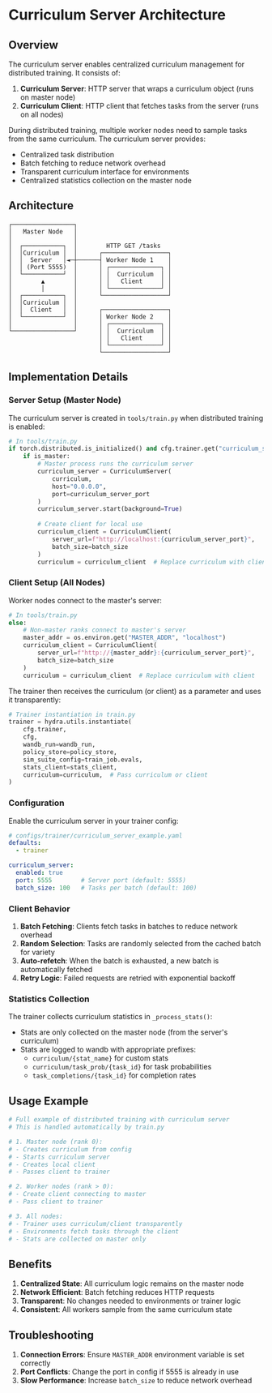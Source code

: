 # Curriculum Server Architecture

## Overview

The curriculum server enables centralized curriculum management for distributed training. It consists of:

1. **Curriculum Server**: HTTP server that wraps a curriculum object (runs on master node)
2. **Curriculum Client**: HTTP client that fetches tasks from the server (runs on all nodes)

During distributed training, multiple worker nodes need to sample tasks from the same curriculum. The curriculum server provides:

- Centralized task distribution
- Batch fetching to reduce network overhead
- Transparent curriculum interface for environments
- Centralized statistics collection on the master node

## Architecture

```
┌─────────────────┐
│   Master Node   │
│                 │
│  ┌───────────┐  │        HTTP GET /tasks
│  │Curriculum │  │      ┌──────────────────┐
│  │  Server   │◄─┼──────┤ Worker Node 1    │
│  │ (Port 5555)  │      │ ┌──────────────┐ │
│  └───────────┘  │      │ │  Curriculum  │ │
│        ▲        │      │ │   Client     │ │
│        │        │      │ └──────────────┘ │
│  ┌───────────┐  │      └──────────────────┘
│  │Curriculum │  │
│  │  Client   │  │      ┌──────────────────┐
│  └───────────┘  │      │ Worker Node 2    │
│                 │      │ ┌──────────────┐ │
└─────────────────┘      │ │  Curriculum  │ │
                         │ │   Client     │ │
                         │ └──────────────┘ │
                         └──────────────────┘
```

## Implementation Details

### Server Setup (Master Node)

The curriculum server is created in `tools/train.py` when distributed training is enabled:

```python
# In tools/train.py
if torch.distributed.is_initialized() and cfg.trainer.get("curriculum_server", {}).get("enabled", False):
    if is_master:
        # Master process runs the curriculum server
        curriculum_server = CurriculumServer(
            curriculum, 
            host="0.0.0.0", 
            port=curriculum_server_port
        )
        curriculum_server.start(background=True)
        
        # Create client for local use
        curriculum_client = CurriculumClient(
            server_url=f"http://localhost:{curriculum_server_port}",
            batch_size=batch_size
        )
        curriculum = curriculum_client  # Replace curriculum with client
```

### Client Setup (All Nodes)

Worker nodes connect to the master's server:

```python
# In tools/train.py
else:
    # Non-master ranks connect to master's server
    master_addr = os.environ.get("MASTER_ADDR", "localhost")
    curriculum_client = CurriculumClient(
        server_url=f"http://{master_addr}:{curriculum_server_port}",
        batch_size=batch_size
    )
    curriculum = curriculum_client  # Replace curriculum with client
```

The trainer then receives the curriculum (or client) as a parameter and uses it transparently:

```python
# Trainer instantiation in train.py
trainer = hydra.utils.instantiate(
    cfg.trainer,
    cfg,
    wandb_run=wandb_run,
    policy_store=policy_store,
    sim_suite_config=train_job.evals,
    stats_client=stats_client,
    curriculum=curriculum,  # Pass curriculum or client
)
```

### Configuration

Enable the curriculum server in your trainer config:

```yaml
# configs/trainer/curriculum_server_example.yaml
defaults:
  - trainer

curriculum_server:
  enabled: true
  port: 5555        # Server port (default: 5555)
  batch_size: 100   # Tasks per batch (default: 100)
```

### Client Behavior

1. **Batch Fetching**: Clients fetch tasks in batches to reduce network overhead
2. **Random Selection**: Tasks are randomly selected from the cached batch for variety
3. **Auto-refetch**: When the batch is exhausted, a new batch is automatically fetched
4. **Retry Logic**: Failed requests are retried with exponential backoff

### Statistics Collection

The trainer collects curriculum statistics in `_process_stats()`:

- Stats are only collected on the master node (from the server's curriculum)
- Stats are logged to wandb with appropriate prefixes:
  - `curriculum/{stat_name}` for custom stats
  - `curriculum/task_prob/{task_id}` for task probabilities
  - `task_completions/{task_id}` for completion rates

## Usage Example

```python
# Full example of distributed training with curriculum server
# This is handled automatically by train.py

# 1. Master node (rank 0):
# - Creates curriculum from config
# - Starts curriculum server
# - Creates local client
# - Passes client to trainer

# 2. Worker nodes (rank > 0):
# - Create client connecting to master
# - Pass client to trainer

# 3. All nodes:
# - Trainer uses curriculum/client transparently
# - Environments fetch tasks through the client
# - Stats are collected on master only
```

## Benefits

1. **Centralized State**: All curriculum logic remains on the master node
2. **Network Efficient**: Batch fetching reduces HTTP requests
3. **Transparent**: No changes needed to environments or trainer logic
4. **Consistent**: All workers sample from the same curriculum state

## Troubleshooting

1. **Connection Errors**: Ensure `MASTER_ADDR` environment variable is set correctly
2. **Port Conflicts**: Change the port in config if 5555 is already in use
3. **Slow Performance**: Increase `batch_size` to reduce network overhead